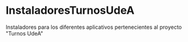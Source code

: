 # InstaladoresTurnosUdeA
Instaladores para los diferentes aplicativos pertenecientes al proyecto "Turnos UdeA"

